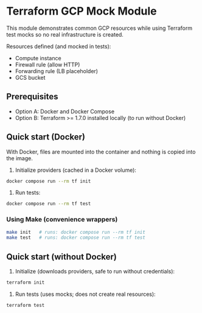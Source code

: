 # Terraform GCP Mock Module

This module demonstrates common GCP resources while using Terraform test mocks so no real infrastructure is created.

Resources defined (and mocked in tests):

- Compute instance
- Firewall rule (allow HTTP)
- Forwarding rule (LB placeholder)
- GCS bucket

## Prerequisites

- Option A: Docker and Docker Compose
- Option B: Terraform >= 1.7.0 installed locally (to run without Docker)

## Quick start (Docker)

With Docker, files are mounted into the container and nothing is copied into the image.

1. Initialize providers (cached in a Docker volume):

```bash
docker compose run --rm tf init
```

1. Run tests:

```bash
docker compose run --rm tf test
```

### Using Make (convenience wrappers)

```bash
make init   # runs: docker compose run --rm tf init
make test   # runs: docker compose run --rm tf test
```

## Quick start (without Docker)

1. Initialize (downloads providers, safe to run without credentials):

```bash
terraform init
```

1. Run tests (uses mocks; does not create real resources):

```bash
terraform test
```
